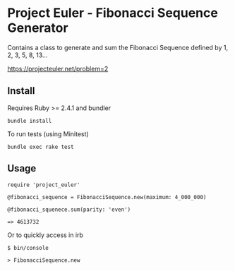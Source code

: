 # Project Euler - Fibonacci Sequence Generator

Contains a class to generate and sum the Fibonacci Sequence defined by 1, 2, 3, 5, 8, 13...

https://projecteuler.net/problem=2

## Install
Requires Ruby >= 2.4.1 and bundler

```
bundle install
```

To run tests (using Minitest)

```
bundle exec rake test
```

## Usage

```
require 'project_euler'

@fibonacci_sequence = FibonacciSequence.new(maximum: 4_000_000)

@fibonacci_squenece.sum(parity: 'even')

=> 4613732
```

Or to quickly access in irb
```
$ bin/console

> FibonacciSequence.new
```
